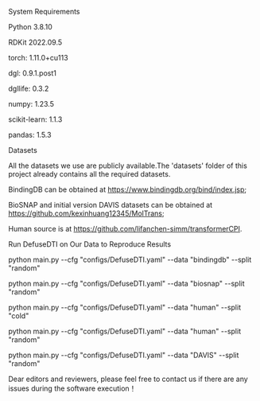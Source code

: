System Requirements      

Python 3.8.10            

RDKit 2022.09.5

torch: 1.11.0+cu113

dgl: 0.9.1.post1

dgllife: 0.3.2

numpy: 1.23.5

scikit-learn: 1.1.3

pandas: 1.5.3

Datasets

All the datasets we use are publicly available.The 'datasets' folder of this project already contains all the required datasets.

BindingDB can be obtained at https://www.bindingdb.org/bind/index.jsp;

BioSNAP and initial version DAVIS datasets can be obtained at https://github.com/kexinhuang12345/MolTrans;

Human source is at https://github.com/lifanchen-simm/transformerCPI.

Run DefuseDTI on Our Data to Reproduce Results

python main.py --cfg "configs/DefuseDTI.yaml" --data "bindingdb" --split "random"

python main.py --cfg "configs/DefuseDTI.yaml" --data "biosnap" --split "random"

python main.py --cfg "configs/DefuseDTI.yaml" --data "human" --split "cold"

python main.py --cfg "configs/DefuseDTI.yaml" --data "human" --split "random"

python main.py --cfg "configs/DefuseDTI.yaml" --data "DAVIS" --split "random"


Dear editors and reviewers, please feel free to contact us if there are any issues during the software execution！
 
 
